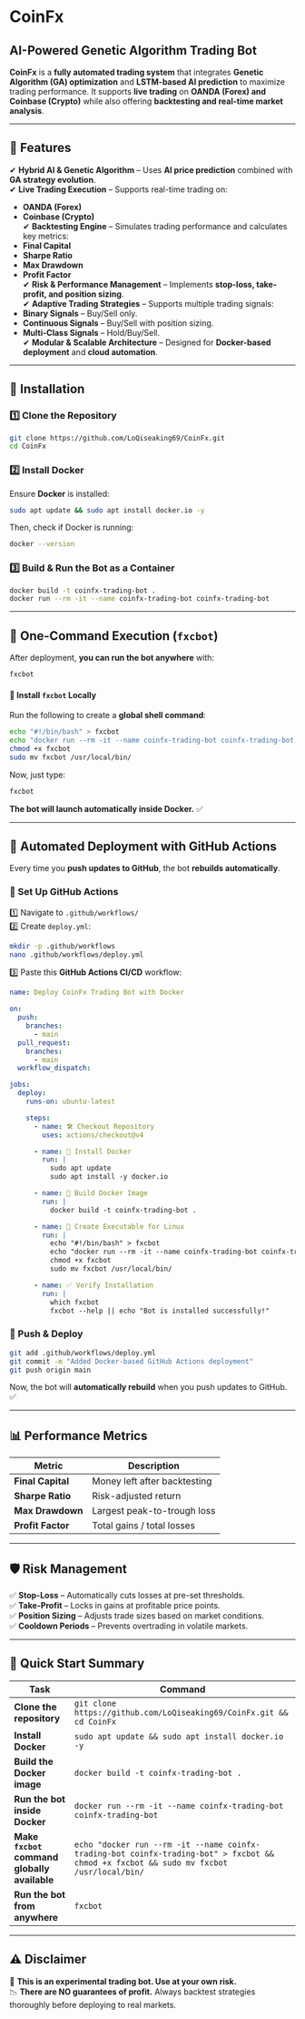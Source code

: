 # **CoinFx**
## **AI-Powered Genetic Algorithm Trading Bot**

**CoinFx** is a **fully automated trading system** that integrates **Genetic Algorithm (GA) optimization** and **LSTM-based AI prediction** to maximize trading performance. It supports **live trading** on **OANDA (Forex) and Coinbase (Crypto)** while also offering **backtesting and real-time market analysis**.

---

## **🚀 Features**
✔ **Hybrid AI & Genetic Algorithm** – Uses **AI price prediction** combined with **GA strategy evolution**.  
✔ **Live Trading Execution** – Supports real-time trading on:  
   - **OANDA (Forex)**  
   - **Coinbase (Crypto)**  
✔ **Backtesting Engine** – Simulates trading performance and calculates key metrics:  
   - **Final Capital**  
   - **Sharpe Ratio**  
   - **Max Drawdown**  
   - **Profit Factor**  
✔ **Risk & Performance Management** – Implements **stop-loss, take-profit, and position sizing**.  
✔ **Adaptive Trading Strategies** – Supports multiple trading signals:  
   - **Binary Signals** – Buy/Sell only.  
   - **Continuous Signals** – Buy/Sell with position sizing.  
   - **Multi-Class Signals** – Hold/Buy/Sell.  
✔ **Modular & Scalable Architecture** – Designed for **Docker-based deployment** and **cloud automation**.  

---

## **📌 Installation**
### **1️⃣ Clone the Repository**
```sh
git clone https://github.com/LoQiseaking69/CoinFx.git
cd CoinFx
```

### **2️⃣ Install Docker**
Ensure **Docker** is installed:
```sh
sudo apt update && sudo apt install docker.io -y
```
Then, check if Docker is running:
```sh
docker --version
```

### **3️⃣ Build & Run the Bot as a Container**
```sh
docker build -t coinfx-trading-bot .
docker run --rm -it --name coinfx-trading-bot coinfx-trading-bot
```

---

## **📌 One-Command Execution (`fxcbot`)**
After deployment, **you can run the bot anywhere** with:
```sh
fxcbot
```

#### **🔹 Install `fxcbot` Locally**
Run the following to create a **global shell command**:
```sh
echo "#!/bin/bash" > fxcbot
echo "docker run --rm -it --name coinfx-trading-bot coinfx-trading-bot "\$@"" >> fxcbot
chmod +x fxcbot
sudo mv fxcbot /usr/local/bin/
```

Now, just type:
```sh
fxcbot
```
**The bot will launch automatically inside Docker.** ✅

---

## **🚀 Automated Deployment with GitHub Actions**
Every time you **push updates to GitHub**, the bot **rebuilds automatically**.  

### **📌 Set Up GitHub Actions**
1️⃣ Navigate to `.github/workflows/`  
2️⃣ Create `deploy.yml`:
```sh
mkdir -p .github/workflows
nano .github/workflows/deploy.yml
```
3️⃣ Paste this **GitHub Actions CI/CD** workflow:

```yaml
name: Deploy CoinFx Trading Bot with Docker

on:
  push:
    branches:
      - main
  pull_request:
    branches:
      - main
  workflow_dispatch:

jobs:
  deploy:
    runs-on: ubuntu-latest

    steps:
      - name: 🛠️ Checkout Repository
        uses: actions/checkout@v4

      - name: 🐳 Install Docker
        run: |
          sudo apt update
          sudo apt install -y docker.io

      - name: 🔧 Build Docker Image
        run: |
          docker build -t coinfx-trading-bot .

      - name: 🚀 Create Executable for Linux
        run: |
          echo "#!/bin/bash" > fxcbot
          echo "docker run --rm -it --name coinfx-trading-bot coinfx-trading-bot "\$@"" >> fxcbot
          chmod +x fxcbot
          sudo mv fxcbot /usr/local/bin/

      - name: ✅ Verify Installation
        run: |
          which fxcbot
          fxcbot --help || echo "Bot is installed successfully!"
```

### **📌 Push & Deploy**
```sh
git add .github/workflows/deploy.yml
git commit -m "Added Docker-based GitHub Actions deployment"
git push origin main
```

Now, the bot will **automatically rebuild** when you push updates to GitHub. ✅  

---

## **📊 Performance Metrics**
| Metric           | Description                                    |
|-----------------|--------------------------------|
| **Final Capital** | Money left after backtesting |
| **Sharpe Ratio**  | Risk-adjusted return         |
| **Max Drawdown**  | Largest peak-to-trough loss  |
| **Profit Factor** | Total gains / total losses  |

---

## **🛡 Risk Management**
✅ **Stop-Loss** – Automatically cuts losses at pre-set thresholds.  
✅ **Take-Profit** – Locks in gains at profitable price points.  
✅ **Position Sizing** – Adjusts trade sizes based on market conditions.  
✅ **Cooldown Periods** – Prevents overtrading in volatile markets.  

---

## **🚀 Quick Start Summary**
| **Task** | **Command** |
|----------|------------|
| **Clone the repository** | `git clone https://github.com/LoQiseaking69/CoinFx.git && cd CoinFx` |
| **Install Docker** | `sudo apt update && sudo apt install docker.io -y` |
| **Build the Docker image** | `docker build -t coinfx-trading-bot .` |
| **Run the bot inside Docker** | `docker run --rm -it --name coinfx-trading-bot coinfx-trading-bot` |
| **Make `fxcbot` command globally available** | `echo "docker run --rm -it --name coinfx-trading-bot coinfx-trading-bot" > fxcbot && chmod +x fxcbot && sudo mv fxcbot /usr/local/bin/` |
| **Run the bot from anywhere** | `fxcbot` |

---

## **⚠ Disclaimer**
🚨 **This is an experimental trading bot. Use at your own risk.**  
📉 **There are NO guarantees of profit.** Always backtest strategies thoroughly before deploying to real markets.  
